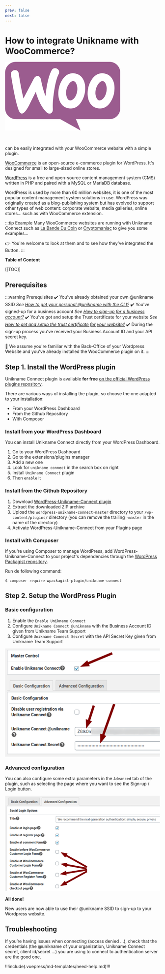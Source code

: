 ```yaml
---
prev: false
next: false 
---
```


# How to integrate Unikname with WooCommerce?

<hpicture noshadow>![woocommerce](./woocommerce-logo-full.png)</hpicture>

<br/>

<brand name="UNC"/> can be easily integrated with your WooCommerce website with a simple plugin. 

[WooCommerce](https://woocommerce.com/) is an open-source e-commerce plugin for WordPress. It's designed for small to large-sized online stores.

[WordPress](https://wordpress.org) is a free and open-source content management system (CMS) written in PHP and paired with a MySQL or MariaDB database.

WordPress is used by more than 60 million websites, it is one of the most popular content management system solutions in use.
WordPress was originally created as a blog-publishing system but has evolved to support other types of web content: corporate website, media galleries, online stores... such as with WooCommerce extension.

:::tip Example
Many WooCommerce websites are running with Unikname Connect such as [La Bande Du Coin](https://www.demo.labandeducoin.fr/) or  [Cryptomaniac](https://www.cryptomaniac.fr) to give you some examples...

👉 You're welcome to look at them and to see how they've integrated the <brand name="UNC"/> Button.
:::

**Table of Content**

[[TOC]]

<hseparator/>

## Prerequisites

:::warning Prerequisites
:heavy_check_mark: You've already obtained your own @unikname SSID
<hbox>_See [How to get your personal @unikname with the CLI?](./howto-get-my-unikname-via-cli)_</hbox>
:heavy_check_mark: You've signed-up for a business account
<hbox>_See [How to sign-up for a business account?](./howto-signup-business-account)_</hbox>
:heavy_check_mark: You've got and setup the Trust certificate for your website
<hbox>_See [How to get and setup the trust certificate for your website?](./howto-get-unikname-trust-certificate-organization)_</hbox>
:heavy_check_mark: During the sign-up process you've received your Business Account ID and your API secret key.

:book: We assume you're familiar with the Back-Office of your Wordpress Website and you've already installed the WooCommerce plugin on it.
:::

## Step 1. Install the WordPress plugin

Unikname Connect plugin is available **for free** [on the official WordPress plugins repository](https://wordpress.org/plugins/unikname-connect/).

There are various ways of installing the plugin, so choose the one adapted to your installation:

- From your WordPress Dashboard
- From the Github Repository
- With Composer

### Install from your WordPress Dashboard

You can install Unikname Connect directly from your WordPress Dashboard.

1. Go to your WordPress Dashboard
1. Go to the extensions/plugins manager
1. Add a new one
1. Look for `unikname connect` in the search box on right
1. Install `Unikname Connect` plugin
1. Then `enable` it

### Install from the Github Repository

1. Download [WordPress-Unikname-Connect plugin](https://github.com/unik-name/wordpress-unikname-connect/archive/master.zip)
1. Extract the downloaded ZIP archive
1. Upload the `wordpress-unikname-connect-master` directory to your `/wp-content/plugins/` directory (you can remove the trailing `-master` in the name of the directory)
1. Activate WordPress-Unikname-Connect from your Plugins page

### Install with Composer

If you're using Composer to manage WordPress, add WordPress-Unikname-Connect to your project's dependencies through the [WordPress Packagist repository](https://wpackagist.org/search?q=unikname+connect).

Run de following command:
```
$ composer require wpackagist-plugin/unikname-connect
```

## Step 2. Setup the WordPress Plugin

### Basic configuration

1. Enable the `Enable Unikname Connect`
1. Configure `Unikname Connect @unikname` with the Business Account ID given from Unikname Team Support
1. Configure `Unikname Connect Secret` with the API Secret Key given from Unikname Team Support

<hpicture>![Unikname Connect for WordPress basic configuration](../wordpress/wordpress-config1.png)</hpicture>

### Advanced configuration

You can also configure some extra parameters in the `Advanced` tab of the plugin, such as selecting the page where you want to see the Sign-up / Login button.

<hpicture>![Unikname Connect for WordPress advanced configuration, with configurations for WooCommerce](../wordpress/wordpress-config2.png)</hpicture>

**All done!**

New users are now able to use their @unikname SSID to sign-up to your Wordpress website.

<hseparator/>

## Troubleshooting

If you’re having issues when connecting (access denied ...), check that the credentials (the @unikname of your organization, Unikname Connect secret, client id/secret ...) you are using to connect to <brand name="UNC"/> authentication server are the good one.

!!!include(.vuepress/md-templates/need-help.md)!!!
